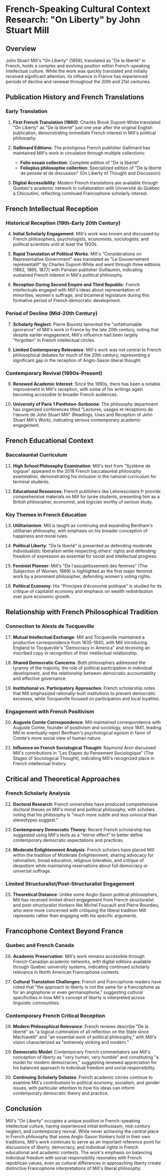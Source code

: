 # French-Speaking Cultural Context Research: "On Liberty" by John Stuart Mill

## Overview
John Stuart Mill's "On Liberty" (1859), translated as "De la liberté" in French, holds a complex and evolving position within French-speaking intellectual culture. While the work was quickly translated and initially received significant attention, its influence in France has experienced periods of decline and renewal throughout the 20th and 21st centuries.

## Publication History and French Translations

### Early Translation
1. **First French Translation (1860)**: Charles Brook Dupont-White translated "On Liberty" as "De la liberté" just one year after the original English publication, demonstrating immediate French interest in Mill's political philosophy.

2. **Gallimard Editions**: The prestigious French publisher Gallimard has maintained Mill's work in circulation through multiple collections:
   - **Folio essais collection**: Complete edition of "De la liberté"
   - **Folioplus philosophie collection**: Specialized edition of "De la liberté de pensée et de discussion" (On Liberty of Thought and Discussion)

3. **Digital Accessibility**: Modern French translations are available through Quebec's academic network in collaboration with Université du Québec à Chicoutimi, reflecting continued Francophone scholarly interest.

## French Intellectual Reception

### Historical Reception (19th-Early 20th Century)
4. **Initial Scholarly Engagement**: Mill's work was known and discussed by French philosophers, psychologists, economists, sociologists, and political scientists until at least the 1920s.

5. **Rapid Translation of Political Works**: Mill's "Considerations on Representative Government" was translated as "Le Gouvernement représentatif" by Charles Dupont-White and went through three editions (1862, 1865, 1877) with Parisian publisher Guillaumin, indicating sustained French interest in Mill's political philosophy.

6. **Reception During Second Empire and Third Republic**: French intellectuals engaged with Mill's ideas about representation of minorities, women's suffrage, and bicameral legislature during this formative period of French democratic development.

### Period of Decline (Mid-20th Century)
7. **Scholarly Neglect**: Pierre Bouretz lamented the "unfathomable ignorance" of Mill's work in France by the late 20th century, noting that despite earlier engagement, Mill's influence had been largely "forgotten" in French intellectual circles.

8. **Limited Contemporary Relevance**: Mill's work was not central to French philosophical debates for much of the 20th century, representing a significant gap in the reception of Anglo-Saxon liberal thought.

### Contemporary Revival (1990s-Present)
9. **Renewed Academic Interest**: Since the 1990s, there has been a notable improvement in Mill's reception, with some of his writings again becoming accessible to broader French audiences.

10. **University of Paris 1 Panthéon-Sorbonne**: The philosophy department has organized conferences titled "Lectures, usages et réceptions de l'œuvre de John Stuart Mill" (Readings, Uses and Reception of John Stuart Mill's Work), indicating serious contemporary academic engagement.

## French Educational Context

### Baccalauréat Curriculum
11. **High School Philosophy Examination**: Mill's text from "Système de logique" appeared in the 2018 French baccalauréat philosophy examination, demonstrating his inclusion in the national curriculum for terminal students.

12. **Educational Resources**: French publishers like Lelivrescolaire.fr provide comprehensive materials on Mill for lycée students, presenting him as a British philosopher, economist, and logician worthy of serious study.

### Key Themes in French Education
13. **Utilitarianism**: Mill is taught as continuing and expanding Bentham's utilitarian philosophy, with emphasis on his broader conception of happiness and moral rules.

14. **Political Liberty**: "De la liberté" is presented as defending moderate individualistic liberalism while respecting others' rights and defending freedom of expression as essential for social and intellectual progress.

15. **Feminist Pioneer**: Mill's "De l'assujettissement des femmes" (The Subjection of Women, 1869) is highlighted as the first major feminist work by a prominent philosopher, defending women's voting rights.

16. **Political Economy**: His "Principes d'économie politique" is studied for its critique of capitalist economy and emphasis on wealth redistribution over pure economic growth.

## Relationship with French Philosophical Tradition

### Connection to Alexis de Tocqueville
17. **Mutual Intellectual Exchange**: Mill and Tocqueville maintained a productive correspondence from 1835-1840, with Mill introducing England to Tocqueville's "Democracy in America" and receiving an inscribed copy in recognition of their intellectual relationship.

18. **Shared Democratic Concerns**: Both philosophers addressed the tyranny of the majority, the role of political participation in individual development, and the relationship between democratic accountability and effective governance.

19. **Institutional vs. Participatory Approaches**: French scholarship notes that Mill emphasized rationally-built institutions to prevent democratic excesses, while Tocqueville focused on participation and local loyalties.

### Engagement with French Positivism
20. **Auguste Comte Correspondence**: Mill maintained correspondence with Auguste Comte, founder of positivism and sociology, since 1841, leading Mill to eventually reject Bentham's psychological egoism in favor of Comte's more social view of human nature.

21. **Influence on French Sociological Thought**: Raymond Aron discussed Mill's contributions in "Les Étapes du Pensement Sociologique" (The Stages of Sociological Thought), indicating Mill's recognized place in French intellectual history.

## Critical and Theoretical Approaches

### French Scholarly Analysis
22. **Doctoral Research**: French universities have produced comprehensive doctoral theses on Mill's moral and political philosophy, with scholars noting that his philosophy is "much more subtle and less univocal than stereotypes suggest."

23. **Contemporary Democratic Theory**: Recent French scholarship has suggested using Mill's texts as a "mirror effect" to better define contemporary democratic expectations and practices.

24. **Moderate Enlightenment Analysis**: French scholars have placed Mill within the tradition of Moderate Enlightenment, sharing advocacy for rationalism, broad education, religious toleration, and critique of despotism while maintaining reservations about full democracy or universal suffrage.

### Limited Structuralist/Post-Structuralist Engagement
25. **Theoretical Distance**: Unlike some Anglo-Saxon political philosophers, Mill has received limited direct engagement from French structuralist and post-structuralist thinkers like Michel Foucault and Pierre Bourdieu, who were more concerned with critiquing the liberal tradition Mill represents rather than engaging with his specific arguments.

## Francophone Context Beyond France

### Quebec and French Canada
26. **Academic Preservation**: Mill's work remains accessible through French-Canadian academic networks, with digital editions available through Quebec university systems, indicating continued scholarly relevance in North American Francophone contexts.

27. **Cultural Translation Challenges**: French and Francophone readers have noted that "the approach to liberty is not the same for a francophone as for an anglophone or even germanophone," suggesting cultural specificities in how Mill's concept of liberty is interpreted across linguistic communities.

### Contemporary French Critical Reception
28. **Modern Philosophical Relevance**: French reviews describe "De la liberté" as "a logical culmination of all reflection on the State since Machiavelli" and "an essential work of political philosophy," with Mill's vision characterized as "extremely striking and modern."

29. **Democratic Model**: Contemporary French commentators see Mill's conception of liberty as "very human, very humble" and constituting "a model for modern democracies," suggesting renewed appreciation for his balanced approach to individual freedom and social responsibility.

30. **Continuing Scholarly Debates**: French academic circles continue to examine Mill's contributions to political economy, socialism, and gender issues, with particular attention to how his ideas can inform contemporary democratic theory and practice.

## Conclusion

Mill's "On Liberty" occupies a unique position in French-speaking intellectual culture, having experienced initial enthusiasm, mid-century neglect, and contemporary revival. While never achieving the central place in French philosophy that some Anglo-Saxon thinkers hold in their own traditions, Mill's work continues to serve as an important reference point for discussions of liberty, democracy, and individual rights in French educational and academic contexts. The work's emphasis on balancing individual freedom with social responsibility resonates with French republican values, even as cultural differences in approaching liberty create distinctive Francophone interpretations of Mill's liberal philosophy.